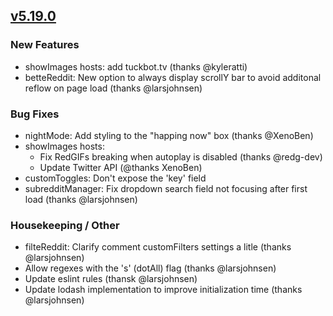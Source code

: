 ## [v5.19.0](https://github.com/honestbleeps/Reddit-Enhancement-Suite/releases/v5.19.0)

### New Features

- showImages hosts: add tuckbot.tv (thanks @kyleratti)
- betteReddit: New option to always display scrollY bar to avoid additonal reflow on page load (thanks @larsjohnsen)

### Bug Fixes

- nightMode: Add styling to the "happing now" box (thanks @XenoBen)
- showImages hosts:
  - Fix RedGIFs breaking when autoplay is disabled (thanks @redg-dev)
  - Update Twitter API (@thanks XenoBen)
- customToggles: Don't expose the 'key' field
- subredditManager: Fix dropdown search field not focusing after first load (thanks @larsjohnsen)

### Housekeeping / Other

- filteReddit: Clarify comment customFilters settings a litle (thanks @larsjohnsen)
- Allow regexes with the 's' (dotAll) flag (thanks @larsjohnsen)
- Update eslint rules (thansk @larsjohnsen)
- Update lodash implementation to improve initialization time (thanks @larsjohnsen)
